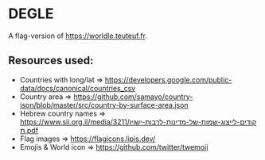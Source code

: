 # DEG**L**E
A flag-version of https://worldle.teuteuf.fr.

## Resources used:

- Countries with long/lat => https://developers.google.com/public-data/docs/canonical/countries_csv
- Country area => https://github.com/samayo/country-json/blob/master/src/country-by-surface-area.json
- Hebrew country names => https://www.sii.org.il/media/3211/קודים-לייצוג-שמות-של-מדינות-לרבות-ישויות.pdf
- Flag images => https://flagicons.lipis.dev/
- Emojis & World icon => https://github.com/twitter/twemoji
